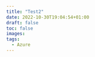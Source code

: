 ```yaml
---
title: "Test2"
date: 2022-10-30T19:04:54+01:00
draft: false
toc: false
images:
tags:
  - Azure
---
```


